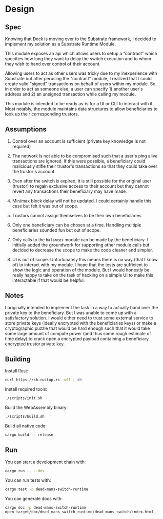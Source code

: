 # Design

## Spec

Knowing that Dock is moving over to the Substrate framework, I decided to implement my solution as a Substrate Runtime Module.

This module exposes an api which allows users to setup a "contract" which specifies how long they want to delay the switch execution and to whom they wish to hand over control of their account.

Allowing users to act as other users was tricky due to my inexperience with Substrate but after perusing the "contract" module, I realized that I could create valid "signed" transactions on behalf of users within my module. So, in order to act as someone else, a user can specify 1) another user's address and 2) an unsigned transaction while calling my module.

This module is intended to be ready as-is for a UI or CLI to interact with it. Most notably, the module maintains data structures to allow beneficiaries to look up their corresponding trustors.

## Assumptions

1. Control over an account is sufficient (private key knowledge is not required)

1. The network is not able to be compromised such that a user's ping alive transactions are ignored. If this were possible, a beneficiary could maliciously stifle their trustor's transactions so that they could take over the trustor's account.

1. Even after the switch is expired, it is still possible for the original user (trustor) to regain exclusive access to their account but they cannot revert any transactions their beneficiary may have made.

1. Min/max block delay will not be updated. I could certainly handle this case but felt it was out of scope.

1. Trustors cannot assign themselves to be their own beneficiaries.

1. Only one beneficiary can be chosen at a time. Handling multiple beneficiaries sounded fun but out of scope.

1. Only calls to the `balances` module can be made by the beneficiary. I initially added the groundwork for supporting other module calls but decided to decrease the scope to make the code cleaner and simpler.

1. UI is out of scope. Unfortunately this means there is no way (that I know of) to interact with my module. I hope that the tests are sufficient to show the logic and operation of the module. But I would honestly be really happy to take on the task of hacking on a simple UI to make this interactable if that would be helpful.

## Notes

I originally intended to implement the task in a way to actually hand over the private key to the beneficiary. But I was unable to come up with a satisfactory solution. I would either need to trust some external service to store private keys (ideally encrypted with the beneficiaries keys) or make a cryptographic puzzle that would be hard enough such that it would take some large amount of compute power (and thus some rough estimate of time delay) to crack open a encrypted payload containing a beneficiary encrypted trustor private key.

## Building

Install Rust:

```bash
curl https://sh.rustup.rs -sSf | sh
```

Install required tools:

```bash
./scripts/init.sh
```

Build the WebAssembly binary:

```bash
./scripts/build.sh
```

Build all native code:

```bash
cargo build -- release
```

## Run

You can start a development chain with:

```bash
cargo run -- --dev
```

You can run tests with:

```bash
cargo test -p dead-mans-switch-runtime
```

You can generate docs with:

```bash
cargo doc -p dead-mans-switch-runtime
open target/doc/dead_mans_switch_runtime/dead_mans_switch/index.html
```

